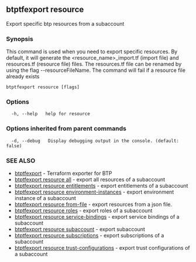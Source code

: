 ## btptfexport resource

Export specific btp resources from a subaccount

### Synopsis


This command is used when you need to export specific resources.
By default, it will generate the <resource_name>_import.tf (import file) and resources.tf (resource file) files.
The resources.tf file can be renamed by using the flag --resourceFileName.
The command will fail if a resource file already exists

```
btptfexport resource [flags]
```

### Options

```
  -h, --help   help for resource
```

### Options inherited from parent commands

```
  -d, --debug   Display debugging output in the console. (default: false)
```

### SEE ALSO

* [btptfexport](btptfexport.md)	 - Terraform exporter for BTP
* [btptfexport resource all](btptfexport_resource_all.md)	 - export all resources of a subaccount
* [btptfexport resource entitlements](btptfexport_resource_entitlements.md)	 - export entitlements of a subaccount
* [btptfexport resource environment-instances](btptfexport_resource_environment-instances.md)	 - export environment instance of a subaccount
* [btptfexport resource from-file](btptfexport_resource_from-file.md)	 - export resources from a json file.
* [btptfexport resource roles](btptfexport_resource_roles.md)	 - export roles of a subaccount
* [btptfexport resource service-bindings](btptfexport_resource_service-bindings.md)	 - export service bindings of a subaccount
* [btptfexport resource subaccount](btptfexport_resource_subaccount.md)	 - export subaccount
* [btptfexport resource subscriptions](btptfexport_resource_subscriptions.md)	 - export subscriptions of a subaccount
* [btptfexport resource trust-configurations](btptfexport_resource_trust-configurations.md)	 - export trust configurations of a subaccount

